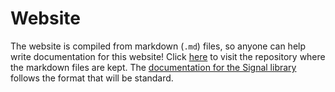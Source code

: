 # Website
The website is compiled from markdown (`.md`) files, so anyone can help write documentation for this website! Click [here](https://github.com/RoStrap/rostrap.github.io/tree/master/docs) to visit the repository where the markdown files are kept. The [documentation for the Signal library](https://rostrap.github.io/Libraries/Events/Signal/) follows the format that will be standard.
